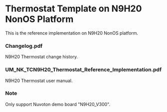 # Thermostat Template on N9H20 NonOS Platform

This is the reference implementation on N9H20 NonOS platform.

### Changelog.pdf

N9H20 Thermostat change history.

### UM_NK_TCN9H20_Thermostat_Reference_Implementation.pdf

N9H20 Thermostat user manual.

### Note

Only support Nuvoton demo board "N9H20_V300".
